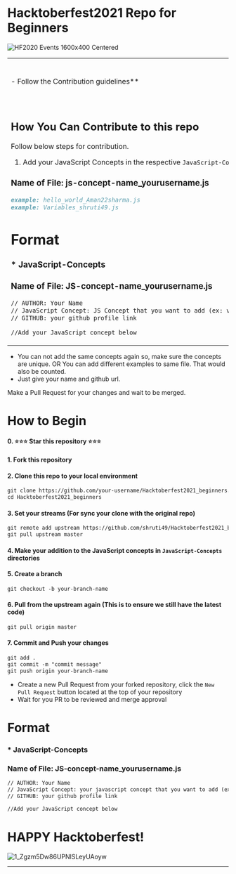 # Hacktoberfest2021 Repo for Beginners
![HF2020 Events 1600x400 Centered](https://user-images.githubusercontent.com/40789486/135643400-72926541-6437-4ed6-b81a-77cfadbebafb.png)

<table>
  <tr>
  <td>
- Follow the Contribution guidelines**
</td>
<td>
<h6 align="center">Repo Maintainers</h6>
 </td>
</tr>
<tr>
  <td>
    
## How You Can Contribute to this repo
Follow below steps for contribution.
1. Add your JavaScript Concepts in the respective `JavaScript-Concepts` directory
    
### Name of File: js-concept-name_yourusername.js
```markdown
example: hello_world_Aman22sharma.js
example: Variables_shruti49.js
```
    
# Format

### * JavaScript-Concepts
### Name of File: JS-concept-name_yourusername.js

```markdown
// AUTHOR: Your Name
// JavaScript Concept: JS Concept that you want to add (ex: variable,datatypes etc)
// GITHUB: your github profile link

//Add your JavaScript concept below
```
  </td>
  <td>
     <p align="center"><img align="center" src="https://user-images.githubusercontent.com/40789486/136264790-d0559d21-505f-4141-b41d-40486a4a61a9.jpg" /></p>
     <h6 align="center">Aman Sharma<br>Product Engineer<br>@Hylobiz, Banglore (India)</h6>
    <p align="center"><img align="center" src="https://user-images.githubusercontent.com/40789486/136265064-076243f0-51bb-4b78-b967-39ff25f4833d.png" /></p>
    <h6 align="center">Shruti Shastri<br>Software Engineer<br>@32nd, Delhi (India)</h6>
  </td>
</tr>
</table>

<!-- ## How You Can Contribute to this repo
Follow below steps for contribution.
1. Add your JavaScript Concepts in the respective `JavaScript-Concepts` directory

### Name of File: js-concept-name_yourusername.js
```markdown
example: hello_world_Aman22sharma.js
example: Variables_shruti49.js
``` -->

- You can not add the same concepts again so, make sure the concepts are unique. OR You can add different examples to same file. That would also be counted. 
- Just give your name and github url.

Make a Pull Request for your changes and wait to be merged.

# How to Begin
#### 0. :star::star::star: Star this repository :star::star::star:

<!-- ![Copy of Colorful Neon Marble Gaming YouTube Channel Art (1)](https://user-images.githubusercontent.com/40789486/135642232-bfb074a4-fd32-4fa9-84d7-507f72fbaa2a.gif) -->

#### 1. Fork this repository

<!-- ![Copy of Colorful Neon Marble Gaming YouTube Channel Art](https://user-images.githubusercontent.com/40789486/135641797-e71ee5a7-7a4c-4130-8376-2ea2e8ea68e5.gif) -->

#### 2. Clone this repo to your local environment

<!-- 
![Copy of Colorful Neon Marble Gaming YouTube Channel Art (2)](https://user-images.githubusercontent.com/40789486/135642597-fde41ce7-13d3-4021-8350-7fee3f99ad31.gif) -->

```markdown
git clone https://github.com/your-username/Hacktoberfest2021_beginners.git
cd Hacktoberfest2021_beginners
```

#### 3. Set your streams (For sync your clone with the original repo)
```markdown
git remote add upstream https://github.com/shruti49/Hacktoberfest2021_beginners.git
git pull upstream master
```
#### 4. Make your addition to the JavaScript concepts in `JavaScript-Concepts` directories
#### 5. Create a branch
```markdown
git checkout -b your-branch-name
```
#### 6. Pull from the upstream again (This is to ensure we still have the latest code)
```markdown
git pull origin master
```
#### 7. Commit and Push your changes
```markdown
git add .
git commit -m "commit message"
git push origin your-branch-name
```

- Create a new Pull Request from your forked repository, click the `New Pull Request` button located at the top of your repository
- Wait for you PR to be reviewed and merge approval

# Format

### * JavaScript-Concepts
### Name of File: JS-concept-name_yourusername.js

```markdown
// AUTHOR: Your Name
// JavaScript Concept: your javascript concept that you want to add (ex: variable,datatypes etc)
// GITHUB: your github profile link

//Add your JavaScript concept below
```


# HAPPY Hacktoberfest!
![1_Zgzm5Dw86UPNlSLeyUAoyw](https://user-images.githubusercontent.com/40789486/94897225-cfac6580-04ac-11eb-9e58-79d821976848.gif)
******************************************************

